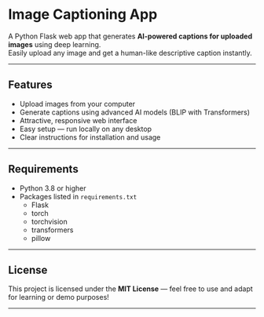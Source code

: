 # Image Captioning App

A Python Flask web app that generates **AI-powered captions for uploaded images** using deep learning.  
Easily upload any image and get a human-like descriptive caption instantly.

---

## Features

- Upload images from your computer
- Generate captions using advanced AI models (BLIP with Transformers)
- Attractive, responsive web interface
- Easy setup — run locally on any desktop
- Clear instructions for installation and usage

---
## Requirements

- Python 3.8 or higher
- Packages listed in `requirements.txt`
  - Flask
  - torch
  - torchvision
  - transformers
  - pillow

---
## License

This project is licensed under the **MIT License** — feel free to use and adapt for learning or demo purposes!

---

